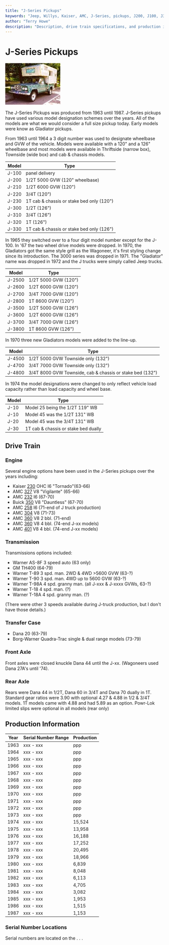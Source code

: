 ```yaml
---
title: "J-Series Pickups"
keywords: "Jeep, Willys, Kaiser, AMC, J-Series, pickups, J200, J100, J300, J4000"
author: "Terry Howe"
description: "Description, drive train specifications, and production information for the Jeep J-series pickups"
---
```

# J-Series Pickups

[![J-200 Pickup](../img/j200_.jpg)](../img/j200.jpg) 

The J-Series Pickups was produced from 1963 until 1987. J-Series pickups have used various model designation schemes over the years. All of the models are what we would consider a full size pickup today. Early models were know as Gladiator pickups.

From 1963 until 1964 a 3 digit number was used to designate wheelbase and GVW of the vehicle. Models were available with a 120" and a 126" wheelbase and most models were available in Thriftside (narrow box), Townside (wide box) and cab & chassis models.

| Model | Type                                      |
|-------|-------------------------------------------|
| J-100 | panel delivery                            |
| J-200 | 1/2T 5000 GVW (120" wheelbase)            |
| J-210 | 1/2T 6000 GVW (120")                      |
| J-220 | 3/4T (120")                               |
| J-230 | 1T cab & chassis or stake bed only (120") |
| J-300 | 1/2T (126")                               |
| J-310 | 3/4T (126")                               |
| J-320 | 1T (126")                                 |
| J-330 | 1T cab & chassis or stake bed only (126") |

In 1965 they switched over to a four digit model number except for the J-100. In '67 the two wheel drive models were dropped. In 1970, the Gladiators got the same style grill as the Wagoneer, it's first styling change since its introduction. The 3000 series was dropped in 1971. The "Gladiator" name was dropped in 1972 and the J trucks were simply called Jeep trucks.


| Model  | Type                 |
|--------|----------------------|
| J-2500 | 1/2T 5000 GVW (120") |
| J-2600 | 1/2T 6000 GVW (120") |
| J-2700 | 3/4T 7000 GVW (120") |
| J-2800 | 1T 8600 GVW (120")   |
| J-3500 | 1/2T 5000 GVW (126") |
| J-3600 | 1/2T 6000 GVW (126") |
| J-3700 | 3/4T 7000 GVW (126") |
| J-3800 | 1T 8600 GVW (126")   |

In 1970 three new Gladiators models were added to the line-up.

| Model  | Type                                                      |
|--------|-----------------------------------------------------------|
| J-4500 | 1/2T 5000 GVW Townside only (132")                        |
| J-4700 | 3/4T 7000 GVW Townside only (132")                        |
| J-4800 | 3/4T 8000 GVW Townside, cab & chassis or stake bed (132") |

In 1974 the model designations were changed to only reflect vehicle load capacity rather than load capacity and wheel base.

| Model | Type                                 |
|-------|--------------------------------------|
| J-10  | Model 25 being the 1/2T 119" WB      |
| J-10  | Model 45 was the 1/2T 131" WB        |
| J-20  | Model 45 was the 3/4T 131" WB        |
| J-30  | 1T cab & chassis or stake bed dually |

## Drive Train

### Engine

Several engine options have been used in the J-Series pickups over the years including: 

  * Kaiser [230](/engine/factory/tornado230.md) OHC I6 "Tornado"(63-66)
  * AMC [327](/engine/factory/amc327.md) V8 "Vigilante" (65-66)
  * AMC [232](/engine/factory/amc232.md) I6 (67-70)
  * Buick [350](/engine/factory/dauntless350.md) V8 "Dauntless" (67-70)
  * AMC [258](/engine/factory/amc258.md) I6 (71-end of J truck production)
  * AMC [304](/engine/factory/amc304.md) V8 (71-73)
  * AMC [360](/engine/factory/amc360.md) V8 2 bbl. (71-end) 
  * AMC [360](/engine/factory/amc360.md) V8 4 bbl. (74-end J-xx models)
  * AMC [401](/engine/factory/amc401.md) V8 4 bbl. (74-end J-xx models)

### Transmission

Transmissions options included: 

  * Warner AS-8F 3 speed auto (63 only)
  * GM TH400 (64-79)
  * Warner T-89 3 spd. man. 2WD & 4WD >5600 GVW (63-?)
  * Warner T-90 3 spd. man. 4WD up to 5600 GVW (63-?)
  * Warner T-98A 4 spd. granny man. (all J-xxx & J-xxxx GVWs, 63-?)
  * Warner T-18 4 spd. man. (?)
  * Warner T-18A 4 spd. granny man. (?)

(There were other 3 speeds available during J-truck production, but I don't have those details.) 

### Transfer Case

  * Dana 20 (63-79)
  * Borg-Warner Quadra-Trac single & dual range models (73-79) 

### Front Axle

Front axles were closed knuckle Dana 44 until the J-xx. (Wagoneers used Dana 27A's until '74). 

### Rear Axle

Rears were Dana 44 in 1/2T, Dana 60 in 3/4T and Dana 70 dually in 1T. Standard gear ratios were 3.90 with optional 4.27 & 4.88 in 1/2 & 3/4T models. 1T models came with 4.88 and had 5.89 as an option. Powr-Lok limited slips were optional in all models (rear only) 

## Production Information

| Year | Serial Number Range | Production |
|------|---------------------|------------|
| 1963 | xxx - xxx           | ppp        |
| 1964 | xxx - xxx           | ppp        |
| 1965 | xxx - xxx           | ppp        |
| 1966 | xxx - xxx           | ppp        |
| 1967 | xxx - xxx           | ppp        |
| 1968 | xxx - xxx           | ppp        |
| 1969 | xxx - xxx           | ppp        |
| 1970 | xxx - xxx           | ppp        |
| 1971 | xxx - xxx           | ppp        |
| 1972 | xxx - xxx           | ppp        |
| 1973 | xxx - xxx           | ppp        |
| 1974 | xxx - xxx           | 15,524     |
| 1975 | xxx - xxx           | 13,958     |
| 1976 | xxx - xxx           | 16,188     |
| 1977 | xxx - xxx           | 17,252     |
| 1978 | xxx - xxx           | 20,495     |
| 1979 | xxx - xxx           | 18,966     |
| 1980 | xxx - xxx           | 6,839      |
| 1981 | xxx - xxx           | 8,048      |
| 1982 | xxx - xxx           | 6,113      |
| 1983 | xxx - xxx           | 4,705      |
| 1984 | xxx - xxx           | 3,082      |
| 1985 | xxx - xxx           | 1,953      |
| 1986 | xxx - xxx           | 1,515      |
| 1987 | xxx - xxx           | 1,153      |

### Serial Number Locations

Serial numbers are located on the . . .